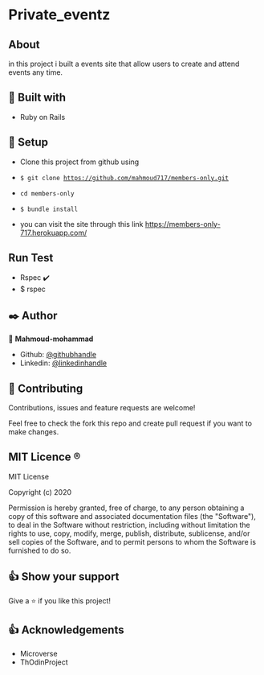 # Private_eventz

## About <a name = "About"></a>
in this project i built a events site that allow users to create and attend events any time.

## 🔧 Built with<a name = "with"></a>

- Ruby on Rails

## 🔨 Setup    <a name = "setup"></a>
- Clone this project from github using
- <code>$ git clone https://github.com/mahmoud717/members-only.git</code>
- <code>cd members-only</code>
- <code>$ bundle install</code>

- you can visit the site through this link https://members-only-717.herokuapp.com/

## Run Test <a name = "Testing"></a>
- Rspec :heavy_check_mark:
- $ rspec

## ✒️ Author <a name = "author"></a> 

👤 **Mahmoud-mohammad**

- Github: [@githubhandle](https://github.com/mahmoud717)
- Linkedin: [@linkedinhandle](https://www.linkedin.com/in/mahmoud-m-abbas/)

## 🤝 Contributing

Contributions, issues and feature requests are welcome!

Feel free to check the fork this repo and create pull request if you want to make changes.


## MIT Licence <a name = "licence"></a>  :registered:

MIT License

Copyright (c) 2020

Permission is hereby granted, free of charge, to any person obtaining a copy
of this software and associated documentation files (the "Software"), to deal
in the Software without restriction, including without limitation the rights
to use, copy, modify, merge, publish, distribute, sublicense, and/or sell
copies of the Software, and to permit persons to whom the Software is
furnished to do so.

## 👍 Show your support

Give a ⭐️ if you like this project!

## :thumbsup: Acknowledgements
- Microverse  
- ThOdinProject 
